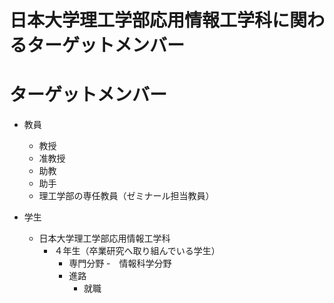 # 日本大学理工学部応用情報工学科に関わるターゲットメンバー

# ターゲットメンバー
- 教員
  - 教授
  - 准教授
  - 助教
  - 助手
  - 理工学部の専任教員（ゼミナール担当教員）

- 学生
  - 日本大学理工学部応用情報工学科
    - ４年生（卒業研究へ取り組んでいる学生） 
      - 専門分野
        -　情報科学分野
      - 進路
        - 就職
